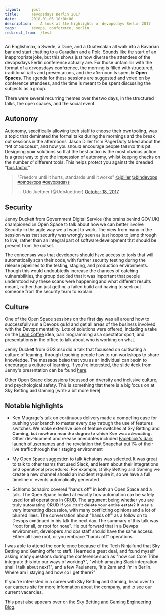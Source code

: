 ```yaml
---
layout:     post
title:      devopsdays Berlin 2017
date:       2018-01-05 10:00:00
description:    A look at the highlights of devopsdays Berlin 2017
tags:       devops, conference, berlin
redirect_from:  /test
---
```


An Englishman, a Swede, a Dane, and a Guatemalan all walk into a Bavarian bar and start chatting to a Canadian and a Pole. Sounds like the start of an inappropriate joke, but this shows just how diverse the attendees of the devopsdays Berlin conference actually are. For those unfamiliar with the format of a devopsdays conference, the morning is filled with structured, traditional talks and presentations, and the afternoon is spent in **Open Spaces**. The agenda for these sessions are suggested and voted on by conference attendees, and the time is meant to be spent discussing the subjects as a group. 

There were several recurring themes over the two days, in the structured talks, the open spaces, and the social event.

## Autonomy

Autonomy, specifically allowing tech staff to choose their own tooling, was a topic that dominated the formal talks during the mornings and the break out sessions in the afternoons. Jason Diller from PagerDuty talked about the "Pit of Success", and how you should encourage people fall into this pit. Designing your solutions so that the best action is the most obvious action is a great way to give the impression of autonomy, whilst keeping checks on the number of different tools. This helps protect you against the dreaded "[bus factor](https://en.wikipedia.org/wiki/Bus_factor)"

<blockquote class="twitter-tweet" data-lang="en"><p lang="en" dir="ltr">&quot;Freedom until it hurts, standards until it works&quot; <a href="https://twitter.com/jdiller?ref_src=twsrc%5Etfw">@jdiller</a> <a href="https://twitter.com/blndevops?ref_src=twsrc%5Etfw">@blndevops</a> <a href="https://twitter.com/hashtag/blndevops?src=hash&amp;ref_src=twsrc%5Etfw">#blndevops</a> <a href="https://twitter.com/hashtag/devopsdays?src=hash&amp;ref_src=twsrc%5Etfw">#devopsdays</a></p>&mdash; Udo Juettner (@UdoJuettner) <a href="https://twitter.com/UdoJuettner/status/920554435939418112?ref_src=twsrc%5Etfw">October 18, 2017</a></blockquote>
<script async src="https://platform.twitter.com/widgets.js" charset="utf-8"></script>

## Security

Jenny Duckett from Government Digital Service (the brains behind GOV.UK) championed an Open Space to talk about how we can better involve Security in the agile way we all want to work. The view from many in the session was that security was wrongly seen as just hoops to jump through to live, rather than an integral part of software development that should be present from the outset.

The concensus was that developers should have access to tools that will automatically scan their code, with further security testing during the release pipelines to the testing, staging, and production environments. Though this would undoubtedly increase the chances of catching vulnerabilities, the group decided that it was important that people understood _why_ these scans were happening and what different results meant, rather than just getting a failed build and having to seek out someone from the security team to explain.

## Culture

One of the Open Space sessions on the first day was all around how to successfully run a Devops guild and get all areas of the business involved with the Devops mentatlity. Lots of solutions were offered, including a take on the [Lean Coffee](http://leancoffee.org) idea, pair programming as a spectator sport, and presentations in the office to talk about who is working on what.

Jenny Duckett from GDS also did a talk that focussed on cultivating a culture of learning, through teaching people how to run workshops to share knowledge. The message being that you as an individual can begin to encourage a culture of learning. If you're interested, the slide deck from Jenny's presentation can be found [here](https://speakerdeck.com/jennyd/encouraging-a-culture-of-learning-across-your-organisation).

Other Open Space discussions focussed on diversity and inclusive culture, and psychological safety. This is something that there is a big focus on at Sky Betting and Gaming [write a bit more here]

## Notable highlights

* Ken Mugrage's talk on continuous delivery made a compelling case for pushing your branch to master every day through the use of features switches. We make extensive use of feature switches at Sky Betting and Gaming, but nowhere near the degree to which Ken was advocating. Other development and release anecdotes included [Facebook's dark launch of usernames](https://www.facebook.com/notes/facebook-engineering/hammering-usernames/96390263919/) and the revelation that Snapchat put 1% of their live traffic through their staging environment

* My Open Space suggestion to talk #chatops was selected. It was great to talk to other teams that used Slack, and learn about their integrations and operational procedures. For example, at Sky Betting and Gaming we create a new channel should an incident require it, so we have a full timeline of events automatically generated.

* Schlomo Schapiro covered "hands off" in both an Open Space and a talk. The Open Space looked at exactly how automation can be safely used for all operations in [CRUD](https://en.wikipedia.org/wiki/Create,_read,_update_and_delete). The argument being whether you are truly automating CRUD if you can't delete your entire estate? It was a very interesting discussion, with many conflicting opinions and a lot of blurred lines. The conversation about "hands off" as a follow on to Devops continued in his talk the next day. The summary of this talk was "root for all, or root for none". He put forward that in a Devops environment, developers and ops staff should have the same access. Either all have root, or you embrace "hands off" operations.

I was able to attend the conference because of the Tech Ninja fund that Sky Betting and Gaming offer to staff. I learned a great deal, and found myself asking many questions during the conference such as "how can Core Tribe integrate this into our ways of working?", "which amazing Slack integration shall I talk about next?", and a few Paulaners, "it's 2am and I'm in Berlin. Where am I staying and how do I get there?"

If you're interested in a career with Sky Betting and Gaming, head over to our [careers site](https://www.skybetcareers.com) for more information about the company, and to see our current vacancies.

This post also appears over on the [Sky Betting and Gaming Engineering Blog](http://engineering.skybettingandgaming.com).
